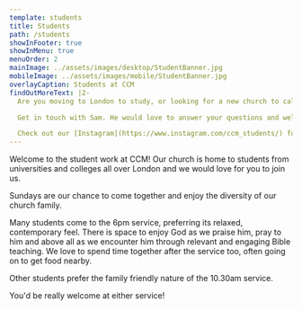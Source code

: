 ```yaml
---
template: students
title: Students
path: /students
showInFooter: true
showInMenu: true
menuOrder: 2
mainImage: ../assets/images/desktop/StudentBanner.jpg
mobileImage: ../assets/images/mobile/StudentBanner.jpg
overlayCaption: Students at CCM
findOutMoreText: |2-
  Are you moving to London to study, or looking for a new church to call home?

  Get in touch with Sam. He would love to answer your questions and welcome you at a Sunday service or midweek group.

  Check out our [Instagram](https://www.instagram.com/ccm_students/) for more info on what Students are up to at CCM.
---
```


Welcome to the student work at CCM! Our church is home to students from universities and colleges all over London and we would love for you to join us.

Sundays are our chance to come together and enjoy the diversity of our church family. 

Many students come to the 6pm service, preferring its relaxed, contemporary feel. There is space to enjoy God as we praise him, pray to him and above all as we encounter him through relevant and engaging Bible teaching. We love to spend time together after the service too, often going on to get food nearby. 

Other students prefer the family friendly nature of the 10.30am service.

You'd be really welcome at either service!
